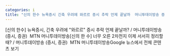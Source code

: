 ```yaml
---
categories: i
title: "신의 한수 뉴욕증시 긴축 우려에 와르르 증시 추락 언제 끝날까  머니투데이방송 증시 증권  MTN 머니투데이방송"
---
```

[신의 한수] 뉴욕증시, 긴축 우려에 "와르르" 증시 추락 언제 끝날까? / 머니투데이방송 (증시, 증권)&nbsp;&nbsp;MTN 머니투데이방송[신의 한 수] 너무 오른 2차전지 이제 서서히 정리할 때? / 머니투데이방송 (증시, 증권)&nbsp;&nbsp;MTN 머니투데이방송Google 뉴스에서 전체 콘텐츠 보기